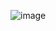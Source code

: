 ![image](https://github.com/Dikruzz/Calculator-webapp/assets/69112022/39668bae-5e95-4770-a082-5d33b9539037)
